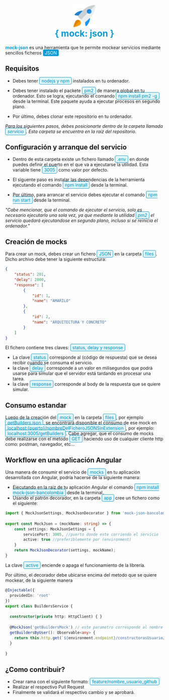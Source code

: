 <div style="text-align: center;">
    <img src="icon.png" width="70px"/>
</div>
<h1 style="color: #069CD4; margin-top: 0; text-align: center;">
    { mock: json }
</h1>
<span style="color: #069CD4; font-weight: bold;">mock-json</span> es una herramienta que te permite mockear servicios mediante sencillos ficheros <span style="background-color: #069CD4; color: white; border-radius: 4px; padding: 2px 6px;">JSON</span>

<h2>Requisitos</h2>

- Debes tener <span style="background-color: #DFF7FF; color: #028BB9; border-radius: 4px; padding: 2px 6px; border: 1px solid #028BB9;">nodejs y npm</span> instalados en tu ordenador.

- Debes tener instalado el packete <span style="background-color: #DFF7FF; color: #028BB9; border-radius: 4px; padding: 2px 6px; border: 1px solid #028BB9;">pm2</span> de manera global en tu ordenador. Esto se logra, ejecutando el comando <span style="background-color: #DFF7FF; color: #028BB9; border-radius: 4px; padding: 2px 6px; border: 1px solid #028BB9;">npm install pm2 -g</span> desde la terminal. Este paquete ayuda a ejecutar procesos en segundo plano.

- Por último, debes clonar este repositorio en tu ordenador.

<span style="font-style: italic;">Para los siguientes pasos, debes posicionarte dentro de la carpeta llamada <span style="background-color: #DFF7FF; color: #028BB9; border-radius: 4px; padding: 2px 6px; border: 1px solid #028BB9;">servicio</span>. Esta carpeta se encuentra en la raiz del repositorio.</span>

<h2>Configuración y arranque del servicio</h2>

- Dentro de esta carpeta existe un fichero llamado <span style="background-color: #DFF7FF; color: #028BB9; border-radius: 4px; padding: 2px 6px; border: 1px solid #028BB9;">.env</span> en donde puedes definir el puerto en el que va a ejecutarse la utilidad. Esta variable tiene <span style="background-color: #DFF7FF; color: #028BB9; border-radius: 4px; padding: 2px 6px; border: 1px solid #028BB9;">3005</span> como valor por defecto.

- El siguente paso es instalar las dependencias de la herramienta ejecutando el comando <span style="background-color: #DFF7FF; color: #028BB9; border-radius: 4px; padding: 2px 6px; border: 1px solid #028BB9;">npm install</span> desde la terminal.

- Por último, para arrancar el servicio debes ejecutar el comando <span style="background-color: #DFF7FF; color: #028BB9; border-radius: 4px; padding: 2px 6px; border: 1px solid #028BB9;">npm run start</span> desde la terminal.

<span style="font-style: italic;">"Cabe mencionar, que el comando de ejecutar el servicio, solo es necesario ejecutarlo una sola vez, ya que mediante la utilidad <span style="background-color: #DFF7FF; color: #028BB9; border-radius: 4px; padding: 2px 6px; border: 1px solid #028BB9;">pm2</span> el servicio quedará ejecutandose en segundo plano, incluso si se reinicia el ordenador."</span>

<h2>Creación de mocks</h2>

Para crear un mock, debes crear un fichero <span style="background-color: #DFF7FF; color: #028BB9; border-radius: 4px; padding: 2px 6px; border: 1px solid #028BB9;">JSON</span> en la carpeta <span style="background-color: #DFF7FF; color: #028BB9; border-radius: 4px; padding: 2px 6px; border: 1px solid #028BB9;">files</span>. Dicho archivo debe tener la siguiente estructura:

```json
{
    "status": 201,
    "delay": 2000,
    "response": [
        {
            "id": 1,
            "name": "AMARILO"
        },
        {
            "id": 2,
            "name": "ARQUITECTURA Y CONCRETO"
        }
    ]
}
```

El fichero contiene tres claves: <span style="background-color: #DFF7FF; color: #028BB9; border-radius: 4px; padding: 2px 6px; border: 1px solid #028BB9;">status, delay y response</span> 

- La clave <span style="background-color: #DFF7FF; color: #028BB9; border-radius: 4px; padding: 2px 6px; border: 1px solid #028BB9;">status</span> corresponde al (código de respuesta) que se desea recibir cuando se consuma el servicio.
- la clave <span style="background-color: #DFF7FF; color: #028BB9; border-radius: 4px; padding: 2px 6px; border: 1px solid #028BB9;">delay</span> corresponde a un valor en milisegundos que podrá usarse para simular que el servidor está tardando en procesar una tarea.
- la clave <span style="background-color: #DFF7FF; color: #028BB9; border-radius: 4px; padding: 2px 6px; border: 1px solid #028BB9;">response</span> corresponde al body de la respuesta que se quiere simular.

<h2>Consumo estandar</h2>

Luego de la creación del <span style="background-color: #DFF7FF; color: #028BB9; border-radius: 4px; padding: 2px 6px; border: 1px solid #028BB9;">mock</span> en la carpeta <span style="background-color: #DFF7FF; color: #028BB9; border-radius: 4px; padding: 2px 6px; border: 1px solid #028BB9;">files</span>, por ejemplo <span style="background-color: #DFF7FF; color: #028BB9; border-radius: 4px; padding: 2px 6px; border: 1px solid #028BB9;">getBuilders.json</span>, se encontrará disponible el consumo de ese mock en <span style="background-color: #DFF7FF; color: #028BB9; border-radius: 4px; padding: 2px 6px; border: 1px solid #028BB9;">localhost:{puerto}/nombreDelFicheroJSONSinExtension</span>, por ejemplo: <span style="background-color: #DFF7FF; color: #028BB9; border-radius: 4px; padding: 2px 6px; border: 1px solid #028BB9;">localhost:3005/getBuilders</span>. Cabe agregar, que el consumo de mocks debe realizarse con el metodo <span style="background-color: #DFF7FF; color: #028BB9; border-radius: 4px; padding: 2px 6px; border: 1px solid #028BB9;">GET</span> haciendo uso de cualquier cliente http como: postman, navegador, etc...

<h2>Workflow en una aplicación Angular</h2>

Una manera de consumir el servicio de <span style="background-color: #DFF7FF; color: #028BB9; border-radius: 4px; padding: 2px 6px; border: 1px solid #028BB9;">mocks</span> en tu aplicación desarrollada con Angular, podría hacerse de la siguiente manera:

- Ejecutando en la raiz de tu aplicación Angular el comando <span style="background-color: #DFF7FF; color: #028BB9; border-radius: 4px; padding: 2px 6px; border: 1px solid #028BB9;">npm install mock-json-bancolombia</span> desde la terminal.
- Usando el patrón decorador, en la carpeta <span style="background-color: #DFF7FF; color: #028BB9; border-radius: 4px; padding: 2px 6px; border: 1px solid #028BB9;">app</span> cree un fichero como el siguiente:
```typescript
import { MockJsonSettings, MockJsonDecorator } from 'mock-json-bancolombia';

export const MockJson = (mockName: string) => {
    const settings: MockJsonSettings = {
        servicePort: 3005, //puerto donde este corriendo el servicio
        active: true //preferiblemente por (environment)
    }
    return MockJsonDecorator(settings, mockName);
}
```
La clave <span style="background-color: #DFF7FF; color: #028BB9; border-radius: 4px; padding: 2px 6px; border: 1px solid #028BB9;">active</span> enciende o apaga el funcionamiento de la librería.

Por último, el decorador debe ubicarse encima del metodo que se quiere mockear, de la siguiente manera

```typescript
@Injectable({
  providedIn: 'root'
})
export class BuildersService {

  constructor(private http: HttpClient) { }

  @MockJson('getBuildersMock') // este parametro corresponde al nombre del mock, ejemplo getBuildersMock.json
  getBuildersByUser(): Observable<any> {
    return this.http.get(`${environment.endpoint}/constructorasUsuario/consultaConstructoras`);
  }

}
```

<h2>¿Como contribuir?</h2>

- Crear rama con el siguiente formato: <span style="background-color: #DFF7FF; color: #028BB9; border-radius: 4px; padding: 2px 6px; border: 1px solid #028BB9;">feature/nombre_usuario_github</span>
- Realizar el respectivo Pull Request
- Finalmente se validará el respectivo cambio y se aprobará.